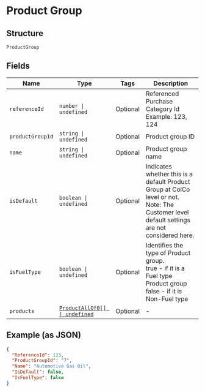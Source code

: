 
# Product Group

## Structure

`ProductGroup`

## Fields

| Name | Type | Tags | Description |
|  --- | --- | --- | --- |
| `referenceId` | `number \| undefined` | Optional | Referenced Purchase Category Id<br>Example: 123, 124 |
| `productGroupId` | `string \| undefined` | Optional | Product group ID |
| `name` | `string \| undefined` | Optional | Product group name |
| `isDefault` | `boolean \| undefined` | Optional | Indicates whether this is a default Product Group at ColCo level or not.<br>Note: The Customer level default settings are not considered here. |
| `isFuelType` | `boolean \| undefined` | Optional | Identifies the type of Product group.<br>true - if it is a Fuel type Product group<br>false - if it is Non-Fuel type |
| `products` | [`ProductAllOf0[] \| undefined`](../../doc/models/product-all-of-0.md) | Optional | - |

## Example (as JSON)

```json
{
  "ReferenceId": 123,
  "ProductGroupId": "7",
  "Name": "Automotive Gas Oil",
  "IsDefault": false,
  "IsFuelType": false
}
```

